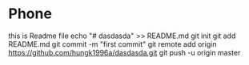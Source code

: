 # Phone
this is Readme file
echo "# dasdasda" >> README.md
git init
git add README.md
git commit -m "first commit"
git remote add origin https://github.com/hungk1996a/dasdasda.git
git push -u origin master
